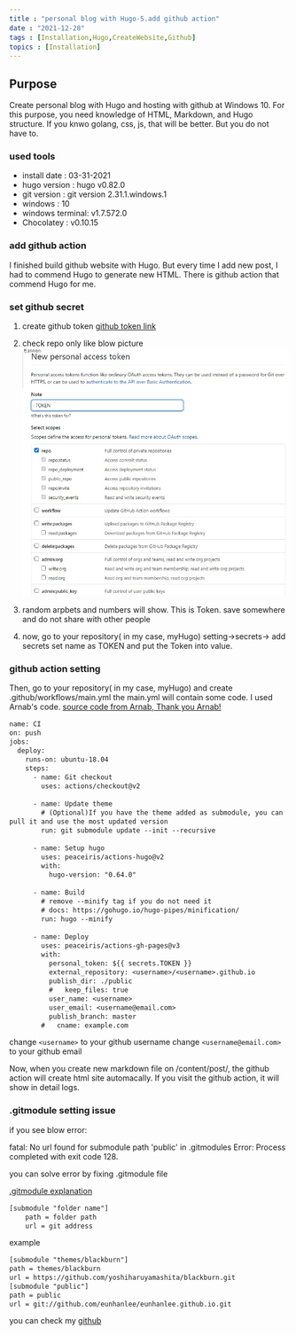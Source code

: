```yaml
---
title : "personal blog with Hugo-5.add github action"
date : "2021-12-28"
tags : [Installation,Hugo,CreateWebsite,Github]
topics : [Installation]
---
```


## Purpose

Create personal blog with Hugo and hosting with github at Windows 10.
For this purpose, you need knowledge of HTML, Markdown, and Hugo structure.
If you knwo golang, css, js, that will be better. But you do not have to.

### used tools

- install date : 03-31-2021
- hugo version : hugo v0.82.0
- git version : git version 2.31.1.windows.1
- windows : 10
- windows terminal: v1.7.572.0
- Chocolatey : v0.10.15

### add github action

I finished build github website with Hugo. But every time I add new post, I had to commend Hugo to generate new HTML. There is github action that commend Hugo for me.

### set github secret
1. create github token
[github token link](https://github.com/settings/tokens/new)

2. check repo only like blow picture
![](https://raw.githubusercontent.com/eunhanlee/img/main/0052.jpg)

3. random arpbets and numbers will show. This is Token. save somewhere and do not share with other people

4. now, go to your repository( in my case, myHugo)
 setting->secrets-> add secrets 
set name as TOKEN and put the Token into value.

### github action setting

Then, go to your repository( in my case, myHugo) and create .github/workflows/main.yml
the main.yml will contain some code. I used Arnab's code.
[source code from Arnab, Thank you Arnab!](https://ruddra.com/hugo-deploy-static-page-using-github-actions/)

```
name: CI
on: push
jobs:
  deploy:
    runs-on: ubuntu-18.04
    steps:
      - name: Git checkout
        uses: actions/checkout@v2

      - name: Update theme
        # (Optional)If you have the theme added as submodule, you can pull it and use the most updated version
        run: git submodule update --init --recursive

      - name: Setup hugo
        uses: peaceiris/actions-hugo@v2
        with:
          hugo-version: "0.64.0"

      - name: Build
        # remove --minify tag if you do not need it
        # docs: https://gohugo.io/hugo-pipes/minification/
        run: hugo --minify

      - name: Deploy
        uses: peaceiris/actions-gh-pages@v3
        with:
          personal_token: ${{ secrets.TOKEN }}
          external_repository: <username>/<username>.github.io
          publish_dir: ./public
          #   keep_files: true
          user_name: <username>
          user_email: <username@email.com>
          publish_branch: master
        #   cname: example.com
```

change `<username>` to your github username
change `<username@email.com>` to your github email

Now, when you create new markdown file on /content/post/, the github action will create html site automacally.
If you visit the github action, it will show in detail logs.

### .gitmodule setting issue

if you see blow error:

fatal: No url found for submodule path 'public' in .gitmodules
Error: Process completed with exit code 128.

you can solve error by fixing .gitmodule  file


[.gitmodule explanation](https://git-scm.com/docs/gitmodules)

```
[submodule "folder name"]
	path = folder path
	url = git address
```

example
```
[submodule "themes/blackburn"]
path = themes/blackburn
url = https://github.com/yoshiharuyamashita/blackburn.git
[submodule "public"]
path = public
url = git://github.com/eunhanlee/eunhanlee.github.io.git
```
you can check my [github](https://github.com/eunhanlee)